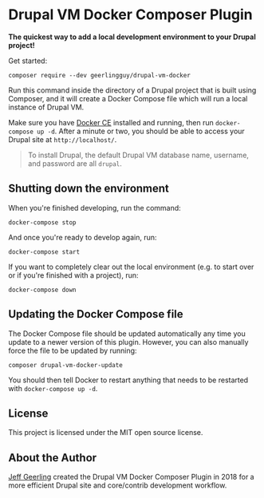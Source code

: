 # Drupal VM Docker Composer Plugin

**The quickest way to add a local development environment to your Drupal project!**

Get started:

    composer require --dev geerlingguy/drupal-vm-docker

Run this command inside the directory of a Drupal project that is built using Composer, and it will create a Docker Compose file which will run a local instance of Drupal VM.

Make sure you have [Docker CE](https://store.docker.com/search?type=edition&offering=community) installed and running, then run `docker-compose up -d`. After a minute or two, you should be able to access your Drupal site at `http://localhost/`.

> To install Drupal, the default Drupal VM database name, username, and password are all `drupal`.

## Shutting down the environment

When you're finished developing, run the command:

    docker-compose stop

And once you're ready to develop again, run:

    docker-compose start

If you want to completely clear out the local environment (e.g. to start over or if you're finished with a project), run:

    docker-compose down

## Updating the Docker Compose file

The Docker Compose file should be updated automatically any time you update to a newer version of this plugin. However, you can also manually force the file to be updated by running:

    composer drupal-vm-docker-update

You should then tell Docker to restart anything that needs to be restarted with `docker-compose up -d`.

## License

This project is licensed under the MIT open source license.

## About the Author

[Jeff Geerling](https://www.jeffgeerling.com/) created the Drupal VM Docker Composer Plugin in 2018 for a more efficient Drupal site and core/contrib development workflow.
